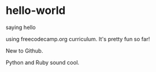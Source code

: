 # hello-world
saying hello

using freecodecamp.org curriculum. It's pretty fun so far! 

New to Github.

Python and Ruby sound cool.
